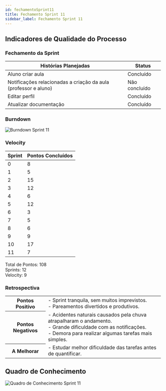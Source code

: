 ```yaml
---
id: fechamentoSprint11
title: Fechamento Sprint 11
sidebar_label: Fechamento Sprint 11
---
```


## Indicadores de Qualidade do Processo

### Fechamento da Sprint

| Histórias Planejadas | Status |
|----------------------|--------|
| Aluno criar aula | Concluído |
| Notificações relacionadas a criação da aula (professor e aluno) | Não concluído |
| Editar perfil | Concluído |
| Atualizar documentação | Concluído |

### Burndown

![Burndown Sprint 11](https://raw.githubusercontent.com/fga-eps-mds/2020.1-Conecta-Ensina-Wiki/master/website/static/img/sprints/burndown_sprint11.png)

### Velocity

| Sprint | Pontos Concluídos |
|--------|-------------------|
| 0 | 8 |
| 1 | 5 |
| 2 | 15 |
| 3 | 12 |
| 4 | 6 |
| 5 | 12 |
| 6 | 3 |
| 7 | 5 |
| 8 | 6 |
| 9 | 9 |
| 10 | 17 |
| 11 | 7 |

Total de Pontos: 108 <br>
Sprints: 12 <br>
Velocity: 9 <br>

### Retrospectiva

<table>
<tr>

<th> Pontos Positivo  </th>
<td>
- Sprint tranquila, sem muitos imprevistos. <br>
- Pareamentos divertidos e produtivos. <br>
</td>
</tr>

<tr>
<th> Pontos Negativos </th>
<td>
- Acidentes naturais causados pela chuva atrapalharam o andamento. <br>
- Grande dificuldade com as notificações. <br>
- Demora para realizar algumas tarefas mais simples. <br>
</td>
</tr>

<tr>
<th> A Melhorar </th>
<td>
- Estudar melhor dificuldade das tarefas antes de quantificar. <br>
</td>
</tr>
</table>

## Quadro de Conhecimento

![Quadro de Conhecimento Sprint 11](https://raw.githubusercontent.com/fga-eps-mds/2020.1-Conecta-Ensina-Wiki/master/website/static/img/sprints/quadro_de_conhecimento_sprint11.png)
